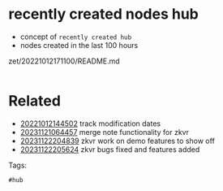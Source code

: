 # recently created nodes hub

- concept of `recently created hub`
- nodes created in the last 100 hours

zet/20221012171100/README.md

```
```

# Related

- [20221012144502](/zet/20221012144502/README.md) track modification dates
- [20231121064457](/zet/20231121064457/README.md) merge note functionality for zkvr
- [20231122204839](/zet/20231122204839/README.md) zkvr work on demo features to show off
- [20231122205624](/zet/20231122205624/README.md) zkvr bugs fixed and features added

Tags:

    #hub
